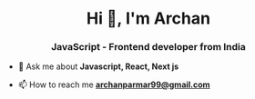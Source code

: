 <h1 align="center">Hi 👋, I'm Archan</h1>  
<h3 align="center">JavaScript - Frontend developer from India</h3>  
  
- 💬 Ask me about **Javascript, React, Next js**  
  
- 📫 How to reach me **archanparmar99@gmail.com**  
